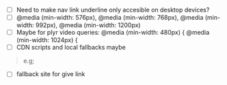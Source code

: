 - [ ] Need to make nav link underline only accesible on desktop devices?
- [ ]  @media (min-width: 576px), @media (min-width: 768px), @media (min-width: 992px), @media (min-width: 1200px) 
- [ ] Maybe for plyr video queries: @media (min-width: 480px) { @media (min-width: 1024px) {
- [ ] CDN scripts and local fallbacks maybe
> e.g; 
><script src="//ajax.aspnetcdn.com/ajax/jquery/jquery-2.0.0.min.js"></script>
><script>window.jQuery || document.write('<script src="js/jquery-2.0.0.min.js">\x3C/script>')</script>
- [ ] fallback site for give link

